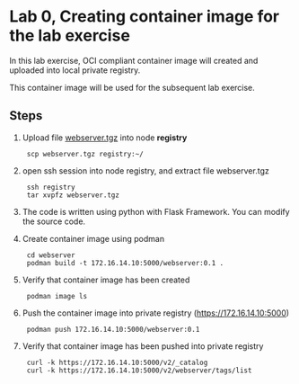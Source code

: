 # Lab 0, Creating container image for the lab exercise
In this lab exercise, OCI compliant container image will created and uploaded into local private registry.

This container image will be used for the subsequent lab exercise.

## Steps

1. Upload  file [webserver.tgz](webserver.tgz) into node **registry**

        scp webserver.tgz registry:~/

2. open ssh session into node registry, and extract file webserver.tgz

        ssh registry
        tar xvpfz webserver.tgz 
3. The code is written using python with Flask Framework. You can modify the source code.

4. Create container image using podman

        cd webserver
        podman build -t 172.16.14.10:5000/webserver:0.1 .

5. Verify that container image has been created

        podman image ls

7. Push the container image into private registry (https://172.16.14.10:5000)

        podman push 172.16.14.10:5000/webserver:0.1
        
8. Verify that container image has been pushed into private registry

        curl -k https://172.16.14.10:5000/v2/_catalog
        curl -k https://172.16.14.10:5000/v2/webserver/tags/list